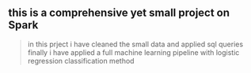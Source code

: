 ## this is a comprehensive yet small project on Spark

> in this prject i have cleaned the small data 
and applied sql queries 
finally i have applied a full machine learning pipeline 
with logistic regression classification method


